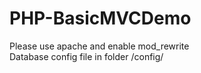 # PHP-BasicMVCDemo
Please use apache and enable mod_rewrite  
Database config file in folder /config/
